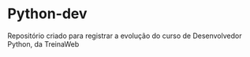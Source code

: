# Python-dev
Repositório criado para registrar a evolução do curso de Desenvolvedor Python, da TreinaWeb
